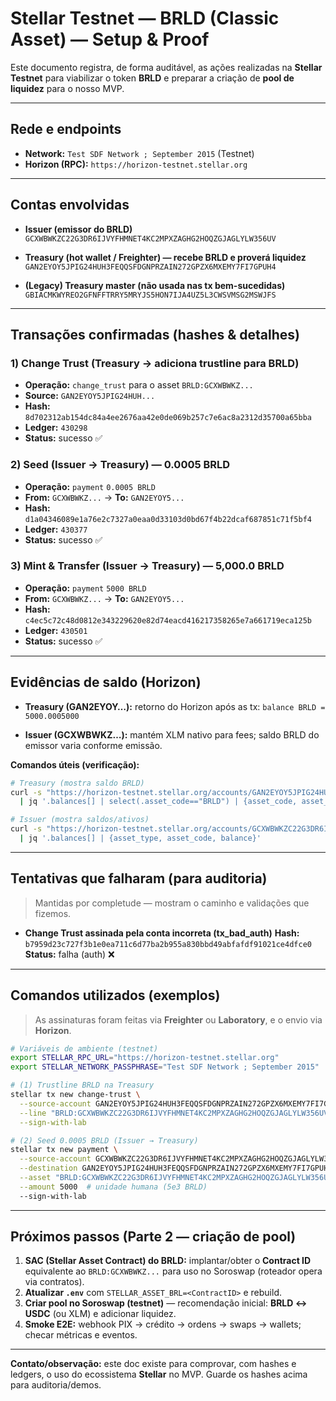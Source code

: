 # Stellar Testnet — BRLD (Classic Asset) — Setup & Proof

Este documento registra, de forma auditável, as ações realizadas na **Stellar Testnet** para viabilizar o token **BRLD** e preparar a criação de **pool de liquidez** para o nosso MVP.

---

## Rede e endpoints

* **Network:** `Test SDF Network ; September 2015` (Testnet)
* **Horizon (RPC):** `https://horizon-testnet.stellar.org`

---

## Contas envolvidas

* **Issuer (emissor do BRLD)**
  `GCXWBWKZC22G3DR6IJVYFHMNET4KC2MPXZAGHG2HOQZGJAGLYLW356UV`

* **Treasury (hot wallet / Freighter) — recebe BRLD e proverá liquidez**
  `GAN2EYOY5JPIG24HUH3FEQQSFDGNPRZAIN272GPZX6MXEMY7FI7GPUH4`

* **(Legacy) Treasury master (não usada nas tx bem-sucedidas)**
  `GBIACMKWYREO2GFNFFTRRY5MRYJS5HON7IJA4UZ5L3CWSVMSG2MSWJFS`

---

## Transações confirmadas (hashes & detalhes)

### 1) Change Trust (Treasury → adiciona trustline para BRLD)

* **Operação:** `change_trust` para o asset `BRLD:GCXWBWKZ...`
* **Source:** `GAN2EYOY5JPIG24HUH...`
* **Hash:** `8d702312ab154dc84a4ee2676aa42e0de069b257c7e6ac8a2312d35700a65bba`
* **Ledger:** `430298`
* **Status:** sucesso ✅

### 2) Seed (Issuer → Treasury) — 0.0005 BRLD

* **Operação:** `payment` `0.0005 BRLD`
* **From:** `GCXWBWKZ...` → **To:** `GAN2EYOY5...`
* **Hash:** `d1a04346089e1a76e2c7327a0eaa0d33103d0bd67f4b22dcaf687851c71f5bf4`
* **Ledger:** `430377`
* **Status:** sucesso ✅

### 3) Mint & Transfer (Issuer → Treasury) — 5,000.0 BRLD

* **Operação:** `payment` `5000 BRLD`
* **From:** `GCXWBWKZ...` → **To:** `GAN2EYOY5...`
* **Hash:** `c4ec5c72c48d0812e343229620e82d74eacd416217358265e7a661719eca125b`
* **Ledger:** `430501`
* **Status:** sucesso ✅

---

## Evidências de saldo (Horizon)

* **Treasury (GAN2EYOY…):** retorno do Horizon após as tx:
  `balance BRLD = 5000.0005000`

* **Issuer (GCXWBWKZ…):** mantém XLM nativo para fees; saldo BRLD do emissor varia conforme emissão.

**Comandos úteis (verificação):**

```bash
# Treasury (mostra saldo BRLD)
curl -s "https://horizon-testnet.stellar.org/accounts/GAN2EYOY5JPIG24HUH3FEQQSFDGNPRZAIN272GPZX6MXEMY7FI7GPUH4" \
  | jq '.balances[] | select(.asset_code=="BRLD") | {asset_code, asset_issuer, balance}'

# Issuer (mostra saldos/ativos)
curl -s "https://horizon-testnet.stellar.org/accounts/GCXWBWKZC22G3DR6IJVYFHMNET4KC2MPXZAGHG2HOQZGJAGLYLW356UV" \
  | jq '.balances[] | {asset_type, asset_code, balance}'
```

---

## Tentativas que falharam (para auditoria)

> Mantidas por completude — mostram o caminho e validações que fizemos.

* **Change Trust assinada pela conta incorreta (tx\_bad\_auth)**
  **Hash:** `b7959d23c727f3b1e0ea711c6d77ba2b955a830bbd49abfafdf91021ce4dfce0`
  **Status:** falha (auth) ❌

---

## Comandos utilizados (exemplos)

> As assinaturas foram feitas via **Freighter** ou **Laboratory**, e o envio via **Horizon**.

```bash
# Variáveis de ambiente (testnet)
export STELLAR_RPC_URL="https://horizon-testnet.stellar.org"
export STELLAR_NETWORK_PASSPHRASE="Test SDF Network ; September 2015"

# (1) Trustline BRLD na Treasury
stellar tx new change-trust \
  --source-account GAN2EYOY5JPIG24HUH3FEQQSFDGNPRZAIN272GPZX6MXEMY7FI7GPUH4 \
  --line "BRLD:GCXWBWKZC22G3DR6IJVYFHMNET4KC2MPXZAGHG2HOQZGJAGLYLW356UV" \
  --sign-with-lab

# (2) Seed 0.0005 BRLD (Issuer → Treasury)
stellar tx new payment \
  --source-account GCXWBWKZC22G3DR6IJVYFHMNET4KC2MPXZAGHG2HOQZGJAGLYLW356UV \
  --destination GAN2EYOY5JPIG24HUH3FEQQSFDGNPRZAIN272GPZX6MXEMY7FI7GPUH4 \
  --asset "BRLD:GCXWBWKZC22G3DR6IJVYFHMNET4KC2MPXZAGHG2HOQZGJAGLYLW356UV" \
  --amount 5000  # unidade humana (5e3 BRLD)
  --sign-with-lab
```

---

## Próximos passos (Parte 2 — criação de pool)

1. **SAC (Stellar Asset Contract) do BRLD:** implantar/obter o **Contract ID** equivalente ao `BRLD:GCXWBWKZ...` para uso no Soroswap (roteador opera via contratos).
2. **Atualizar `.env`** com `STELLAR_ASSET_BRL=<ContractID>` e rebuild.
3. **Criar pool no Soroswap (testnet)** — recomendação inicial: **BRLD ↔ USDC** (ou XLM) e adicionar liquidez.
4. **Smoke E2E:** webhook PIX → crédito → ordens → swaps → wallets; checar métricas e eventos.

---

**Contato/observação:** este doc existe para comprovar, com hashes e ledgers, o uso do ecossistema **Stellar** no MVP. Guarde os hashes acima para auditoria/demos.
